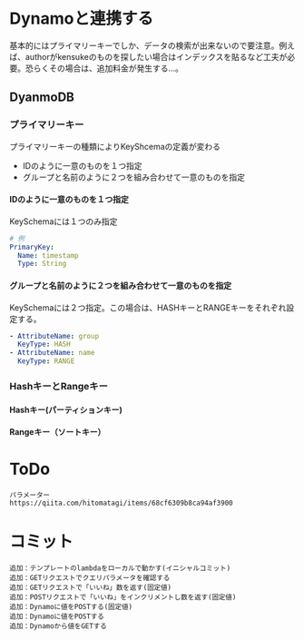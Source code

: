# Dynamoと連携する

基本的にはプライマリーキーでしか、データの検索が出来ないので要注意。例えば、authorがkensukeのものを探したい場合はインデックスを貼るなど工夫が必要。恐らくその場合は、追加料金が発生する…。

## DyanmoDB

### プライマリーキー

プライマリーキーの種類によりKeyShcemaの定義が変わる

- IDのように一意のものを１つ指定
- グループと名前のように２つを組み合わせて一意のものを指定

#### IDのように一意のものを１つ指定

KeySchemaには１つのみ指定

```YAML
# 例
PrimaryKey:
  Name: timestamp
  Type: String
```

#### グループと名前のように２つを組み合わせて一意のものを指定

KeySchemaには２つ指定。この場合は、HASHキーとRANGEキーをそれぞれ設定する。

```YAML
- AttributeName: group
  KeyType: HASH
- AttributeName: name
  KeyType: RANGE
```


### HashキーとRangeキー

#### Hashキー(パーティションキー)

#### Rangeキー（ソートキー）

# ToDo
```
パラメーター
https://qiita.com/hitomatagi/items/68cf6309b8ca94af3900
```

# コミット

```
追加：テンプレートのlambdaをローカルで動かす(イニシャルコミット)
追加：GETリクエストでクエリパラメータを確認する
追加：GETリクエストで「いいね」数を返す(固定値)
追加：POSTリクエストで「いいね」をインクリメントし数を返す(固定値)
追加：Dynamoに値をPOSTする(固定値)
追加：Dynamoに値をPOSTする
追加：Dynamoから値をGETする
```